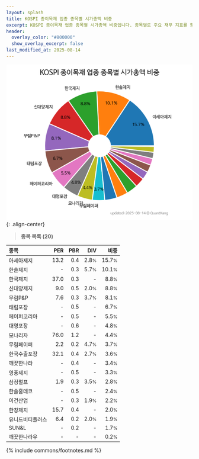 ```yaml
---
layout: splash
title: KOSPI 종이목재 업종 종목별 시가총액 비중
excerpt: KOSPI 종이목재 업종 종목별 시가총액 비중입니다. 종목별로 주요 재무 지표를 함께 표시합니다.
header:
  overlay_color: "#800000"
  show_overlay_excerpt: false
last_modified_at: 2025-08-14
---
```



![KOSPI 종이목재 업종 종목별 시가총액 비중](/stats/sector/images/kospi_업종_종이목재_종목.png){: .align-center}


> **종목 목록 (20)**<a id="list"></a>

| **종목** | **PER** | **PBR** | **DIV** | **비중** |
| :------- | ------: | ------: | ------: | -------: |
| 아세아제지 | 13.2 | 0.4 | 2.8<small>%</small> | 15.7<small>%</small> |
| 한솔제지 | - | 0.3 | 5.7<small>%</small> | 10.1<small>%</small> |
| 한국제지 | 37.0 | 0.3 | - | 8.8<small>%</small> |
| 신대양제지 | 9.0 | 0.5 | 2.0<small>%</small> | 8.8<small>%</small> |
| 무림P&P | 7.6 | 0.3 | 3.7<small>%</small> | 8.1<small>%</small> |
| 태림포장 | - | 0.5 | - | 6.7<small>%</small> |
| 페이퍼코리아 | - | 0.5 | - | 5.5<small>%</small> |
| 대영포장 | - | 0.6 | - | 4.8<small>%</small> |
| 모나리자 | 76.0 | 1.2 | - | 4.4<small>%</small> |
| 무림페이퍼 | 2.2 | 0.2 | 4.7<small>%</small> | 3.7<small>%</small> |
| 한국수출포장 | 32.1 | 0.4 | 2.7<small>%</small> | 3.6<small>%</small> |
| 깨끗한나라 | - | 0.4 | - | 3.4<small>%</small> |
| 영풍제지 | - | 0.5 | - | 3.3<small>%</small> |
| 삼정펄프 | 1.9 | 0.3 | 3.5<small>%</small> | 2.8<small>%</small> |
| 한솔홈데코 | - | 0.5 | - | 2.4<small>%</small> |
| 이건산업 | - | 0.3 | 1.9<small>%</small> | 2.2<small>%</small> |
| 한창제지 | 15.7 | 0.4 | - | 2.0<small>%</small> |
| 유니드비티플러스 | 6.4 | 0.2 | 2.0<small>%</small> | 1.9<small>%</small> |
| SUN&L | - | 0.2 | - | 1.7<small>%</small> |
| 깨끗한나라우 | - | - | - | 0.2<small>%</small> |

{% include commons/footnotes.md %}